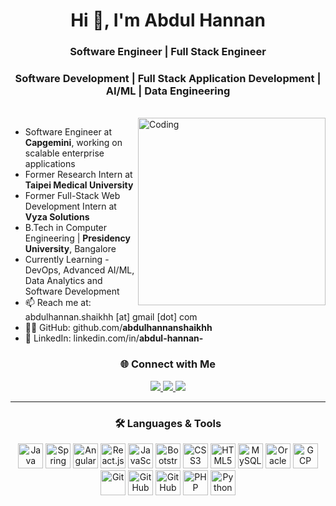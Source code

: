 <h1 align="center">Hi 👋, I'm Abdul Hannan</h1>
<h3 align="center">Software Engineer | Full Stack Engineer </h3>

<h3 align="center">Software Development | Full Stack Application Development | AI/ML | Data Engineering </h3><br>

<img align="right" alt="Coding" width="300" src="https://cdn.dribbble.com/users/1059583/screenshots/4171367/coding-freak.gif">

<ul>
  <li>Software Engineer at <strong>Capgemini</strong>, working on scalable enterprise applications</li>
  <li>Former Research Intern at <strong>Taipei Medical University</strong></li>
  <li>Former Full-Stack Web Development Intern at <strong>Vyza Solutions</strong></li>
  <li>B.Tech in Computer Engineering | <strong>Presidency University</strong>, Bangalore</li>
  <li>Currently Learning - DevOps, Advanced AI/ML, Data Analytics and Software Development</li>
  <li>📫 Reach me at: abdulhannan.shaikhh [at] gmail [dot] com</li>
  <li>👨‍💻 GitHub: github.com/<strong>abdulhannanshaikhh</strong></li>
  <li>📄 LinkedIn: linkedin.com/in/<strong>abdul-hannan-</strong></li>
</ul>


<h3 align="center">🌐 Connect with Me</h3>
<p align="center">
  <a href="https://www.linkedin.com/in/abdul-hannan-sh" target="_blank">
    <img src="https://img.shields.io/badge/LinkedIn-Abdul%20Hannan-blue?style=flat-square&logo=linkedin" />
  </a>
  <a href="https://github.com/abdulhannanshaikhh" target="_blank">
    <img src="https://img.shields.io/badge/GitHub-abdulhannanshaikhh-black?style=flat-square&logo=github" />
  </a>
  <a href="mailto:abdulhannan.shaikhh@gmail.com" target="_blank">
    <img src="https://img.shields.io/badge/Gmail-abdulhannan.shaikhh@gmail.com-D14836?style=flat-square&logo=gmail&logoColor=white" />
  </a>
</p>

<hr/>

<h3 align="center">🛠️ Languages & Tools</h3>
<p align="center">
  <img src="https://cdn.jsdelivr.net/gh/devicons/devicon/icons/java/java-original.svg" alt="Java" width="40" height="40"/>
  <img src="https://cdn.jsdelivr.net/gh/devicons/devicon/icons/spring/spring-original.svg" alt="Spring Boot" width="40" height="40"/>
  <img src="https://angular.io/assets/images/logos/angular/angular.svg" alt="Angular" width="40" height="40"/>
  <img src="https://cdn.jsdelivr.net/gh/devicons/devicon/icons/react/react-original.svg" alt="React.js" width="40" height="40"/>
  <img src="https://cdn.jsdelivr.net/gh/devicons/devicon/icons/javascript/javascript-original.svg" alt="JavaScript" width="40" height="40"/>
  <img src="https://cdn.jsdelivr.net/gh/devicons/devicon/icons/bootstrap/bootstrap-original.svg" alt="Bootstrap" width="40" height="40"/>
  <img src="https://cdn.jsdelivr.net/gh/devicons/devicon/icons/css3/css3-original.svg" alt="CSS3" width="40" height="40"/>
  <img src="https://cdn.jsdelivr.net/gh/devicons/devicon/icons/html5/html5-original.svg" alt="HTML5" width="40" height="40"/>
  <img src="https://cdn.jsdelivr.net/gh/devicons/devicon/icons/mysql/mysql-original.svg" alt="MySQL" width="40" height="40"/>
  <img src="https://cdn.jsdelivr.net/gh/devicons/devicon/icons/oracle/oracle-original.svg" alt="Oracle" width="40" height="40"/>
  <img src="https://www.vectorlogo.zone/logos/google_cloud/google_cloud-icon.svg" alt="GCP" width="40" height="40"/>
  <img src="https://cdn.jsdelivr.net/gh/devicons/devicon/icons/git/git-original.svg" alt="Git" width="40" height="40"/>
  <img src="https://cdn.jsdelivr.net/gh/devicons/devicon/icons/github/github-original.svg" alt="GitHub" width="40" height="40"/>
  <img src="https://avatars.githubusercontent.com/u/96394820?s=200&v=4" alt="GitHub Copilot" width="40" height="40"/>
  <img src="https://cdn.jsdelivr.net/gh/devicons/devicon/icons/php/php-original.svg" alt="PHP" width="40" height="40"/>
  <img src="https://cdn.jsdelivr.net/gh/devicons/devicon/icons/python/python-original.svg" alt="Python" width="40" height="40"/>
</p>
